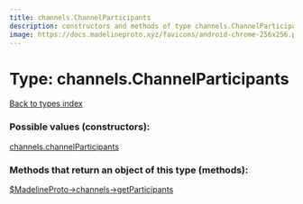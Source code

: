 ```yaml
---
title: channels.ChannelParticipants
description: constructors and methods of type channels.ChannelParticipants
image: https://docs.madelineproto.xyz/favicons/android-chrome-256x256.png
---
```

# Type: channels.ChannelParticipants  
[Back to types index](index.md)



### Possible values (constructors):

[channels.channelParticipants](../constructors/channels.channelParticipants.md)  



### Methods that return an object of this type (methods):

[$MadelineProto->channels->getParticipants](../methods/channels.getParticipants.md)  



